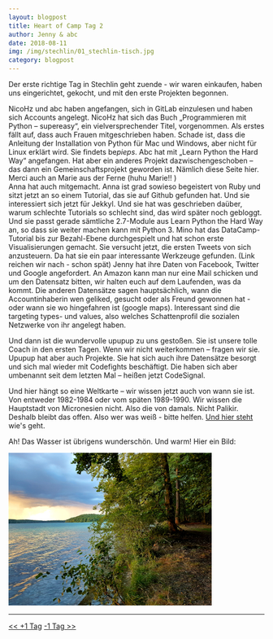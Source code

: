 ```yaml
---
layout: blogpost
title: Heart of Camp Tag 2
author: Jenny & abc
date: 2018-08-11
img: /img/stechlin/01_stechlin-tisch.jpg
category: blogpost
---
```



Der erste richtige Tag in Stechlin geht zuende  -  wir waren einkaufen, haben uns eingerichtet, gekocht, und mit den erste Projekten begonnen.

NicoHz und abc haben angefangen, sich in GitLab einzulesen und haben sich Accounts angelegt. NicoHz hat sich das Buch „Programmieren mit Python – supereasy“, ein vielversprechender Titel, vorgenommen. Als erstes fällt auf, dass auch Frauen mitgeschrieben haben. Schade ist, dass die Anleitung der Installation von Python für Mac und Windows, aber nicht für Linux erklärt wird. Sie findets be*pieps*.
Abc hat mit „Learn Python the Hard Way“ angefangen. Hat aber ein anderes Projekt dazwischengeschoben – das dann ein Gemeinschaftsprojekt geworden ist. Nämlich diese Seite hier. Merci auch an Marie aus der Ferne (huhu Marie!! )  
Anna hat auch mitgemacht. Anna ist grad sowieso begeistert von Ruby und sitzt jetzt an so einem Tutorial, das sie auf Github gefunden hat. Und sie interessiert sich jetzt für Jekkyl. Und sie hat was geschrieben daüber, warum schlechte Tutorials so schlecht sind, das wird später noch gebloggt. Und sie passt gerade sämtliche 2.7-Module aus Learn Python the Hard Way an, so dass sie weiter machen kann mit Python 3.
Mino hat das DataCamp-Tutorial bis zur Bezahl-Ebene durchgespielt und hat schon erste Visualisierungen gemacht. Sie versucht jetzt, die ersten Tweets von sich anzusteuern. Da hat sie ein paar interessante Werkzeuge gefunden. (Link reichen wir nach - schon spät)
Jenny hat ihre Daten von Facebook, Twitter und Google angefordert. An Amazon kann man nur eine Mail schicken und um den Datensatz bitten, wir halten euch auf dem Laufenden, was da kommt. Die anderen Datensätze sagen hauptsächlich, wann die Accountinhaberin wen geliked, gesucht oder als Freund gewonnen hat - oder wann sie wo hingefahren ist (google maps). Interessant sind die targeting types- und values, also welches Schattenprofil die sozialen Netzwerke von ihr angelegt haben.  

Und dann ist die wundervolle upupup zu uns gestoßen. Sie ist unsere tolle Coach in den ersten Tagen. Wenn wir nicht weiterkommen – fragen wir sie. Upupup hat aber auch Projekte. Sie hat sich auch ihre Datensätze besorgt und sich mal wieder mit Codefights beschäftigt. Die haben sich aber umbenannt seit dem letzten Mal – heißen jetzt CodeSignal.

Und hier hängt so eine Weltkarte – wir wissen jetzt auch von wann sie ist. Von entweder 1982-1984 oder vom späten 1989-1990. Wir wissen die Hauptstadt von Micronesien nicht. Also die von damals. Nicht Palikir. Deshalb bleibt das offen. Also wer was weiß  - bitte helfen. [Und hier steht](https://xkcd.com/1688/) wie's geht.

Ah! Das Wasser ist übrigens wunderschön. Und warm! Hier ein Bild:

![](/img/stechlin/03_stechin-see.jpg)

***

[<< +1 Tag](/stechlin_12) [-1 Tag >>](/stechlin_10)
